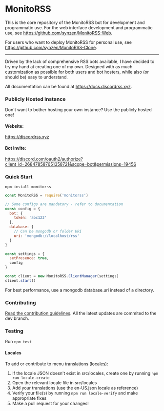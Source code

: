 # MonitoRSS

This is the core repository of the MonitoRSS bot for development and programmatic use. For the web interface development and programmatic use, see https://github.com/synzen/MonitoRSS-Web.

For users who want to deploy MonitoRSS for personal use, see https://github.com/synzen/MonitoRSS-Clone.

***

Driven by the lack of comprehensive RSS bots available, I have decided to try my hand at creating one of my own. Designed with as much customization as possible for both users and bot hosters, while also (or should be) easy to understand.

All documentation can be found at https://docs.discordrss.xyz.

### Publicly Hosted Instance

Don't want to bother hosting your own instance? Use the publicly hosted one!

#### Website:

https://discordrss.xyz

#### Bot Invite:

https://discord.com/oauth2/authorize?client_id=268478587651358721&scope=bot&permissions=19456

### Quick Start


```
npm install monitorss
```

```js
const MonitoRSS = require('monitorss')

// Some configs are mandatory - refer to documentation
const config = {
  bot: {
    token: 'abc123'
  },
  database: {
    // Can be mongodb or folder URI
    uri: 'mongodb://localhost/rss'
  }
}

const settings = {
  setPresence: true,
  config
}

const client = new MonitoRSS.ClientManager(settings)
client.start()
```

For best performance, use a mongodb database.uri instead of a directory.

### Contributing

[Read the contribution guidelines](https://github.com/synzen/MonitoRSS/blob/master/CONTRIBUTING.md). All the latest updates are commited to the dev branch. 

### Testing

Run `npm test`

#### Locales

To add or contribute to menu translations (locales):

1. If the locale JSON doesn't exist in src/locales, create one by running `npm run locale-create`
2. Open the relevant locale file in src/locales
3. Add your translations (use the en-US.json locale as reference)
4. Verify your file(s) by running `npm run locale-verify` and make appropriate fixes
4. Make a pull request for your changes!
